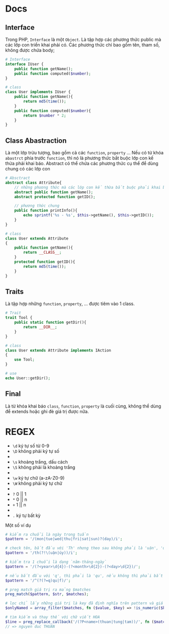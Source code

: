 # Docs

## Interface
Trong PHP, `Interface` là một `Object`. Là tập hợp các phương thức public mà các lớp con triển khai phải có. Các phương thức chỉ bao gồm tên, tham số, không được chứa body;

```php
# Interface 
interface IUser {
    public function getName();
    public function computed($number);
}

# class 
class User implements IUser {
    public function getName(){
        return md5(time());
    }
    public function computed($number){
        return $number * 2;
    }
}
```

## Class Abastraction
Là một lớp trừu tượng, bao gồm cả các `function`, `property` ... Nếu có từ khóa `abastrct` phía trước `function`, thì nó là phương thức bắt buộc lớp con kế thừa phải khai báo. Abstract có thể chứa các phương thức cụ thể để dùng chung có các lớp con 

```php 
# Absctract
abstract class Attribute{
    // những phương thức mà các lớp con kế thừa bắt buộc phải khai báo
    abstract public function getName();
    abstract protected function getID();

    // phương thức chung
    public function printInfo(){
        echo sprintf('%s - %s', $this->getName(), $this->getID());
    }
}

# class
class User extends Attribute
{
    public function getName(){
        return __CLASS__;
    }
    protected function getID(){
        return md5(time());
    }
}
```

## Traits
Là tập hợp những `function`, `property`, ... được tiêm vào 1 class.

```php
# Trait
trait Tool {
    public static function getDir(){
        return __DIR__;
    }
}

# class
class User extends Attribute implements IAction
{
    use Tool;
}

# use
echo User::getDir();
```

## Final
Là từ khóa khai báo `class`, `function`, `property` là cuối cùng, không thể dùng để extends hoặc ghi đè giá trị được nữa.

# REGEX 
- `\d` ký tự số từ 0-9
- `\D` không phải ký tự số
- 
- `\s` khoảng trắng, dấu cách
- `\S` không phải là khoảng trắng
- 
- `\w` ký tự chữ (a-zA-Z0-9)
- `\W` không phải ký tự chữ
- 
- `?` 0 || 1
- `*` 0 || n
- `+` 1 || n
- 
- `.` ký tự bất kỳ

Một số ví dụ
```php
# kiểm ra chuỗi là ngày trong tuần
$pattern = '/(mon|tue|wed|thu|fri|sat|sun)?(day)/i';

# check tên, bắt đầu với 'Th' nhưng theo sau không phải là 'uận', 'úy'
$pattern = '/th(?!\(uận|úy))/i';

# kiểm tra 1 chuỗi là dạng `năm-tháng-ngày`
$pattern = '/(?<year>\d{4})-(?<month>\d{2})-(?<day>\d{2})/';

# nếu bắt đầu với 'q', thì phải là 'qu', nếu không thì phải bắt đầu với f
$pattern = '/^(?(?=q)qu|f)/';

# preg match giá trị ra mảng $matches
preg_match($pattern, $str, $matches);

# lọc chỉ lấy những giá trị là key đã định nghĩa trên pattern và giá trị khác rỗng.
$onlyNamed = array_filter($matches, fn ($value, $key) => !is_numeric($key) && !empty($value), ARRAY_FILTER_USE_BOTH);

# tìm kiếm và thay thế với chữ viết HOA
$line = preg_replace_callback('/(?P<name>(thuan|tung|tam))/', fn ($matches) => strtoupper($matches['name']), 'nguyen duc thuan');
// => nguyen duc THUAN 
```